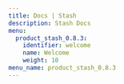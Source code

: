 ```yaml
---
title: Docs | Stash
description: Stash Docs
menu:
  product_stash_0.8.3:
    identifier: welcome
    name: Welcome
    weight: 10
menu_name: product_stash_0.8.3
---
```

